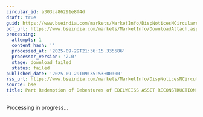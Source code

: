 ```yaml
---
circular_id: a303ca86291e8f4d
draft: true
guid: https://www.bseindia.com/markets/MarketInfo/DispNoticesNCirculars.aspx?Noticeid={9DF84F7D-C08A-46C9-9C43-DB3A5B602D82}&noticeno=20250929-26&dt=09/29/2025&icount=26&totcount=87&flag=0
pdf_url: https://www.bseindia.com/markets/MarketInfo/DownloadAttach.aspx?id=20250929-26&attachedId=
processing:
  attempts: 1
  content_hash: ''
  processed_at: '2025-09-29T21:36:15.335586'
  processor_version: '2.0'
  stage: download_failed
  status: failed
published_date: '2025-09-29T09:35:53+00:00'
rss_url: https://www.bseindia.com/markets/MarketInfo/DispNoticesNCirculars.aspx?Noticeid={9DF84F7D-C08A-46C9-9C43-DB3A5B602D82}&noticeno=20250929-26&dt=09/29/2025&icount=26&totcount=87&flag=0
source: bse
title: Part Redemption of Debentures of EDELWEISS ASSET RECONSTRUCTION COMPANY LIMITED
---
```


Processing in progress...